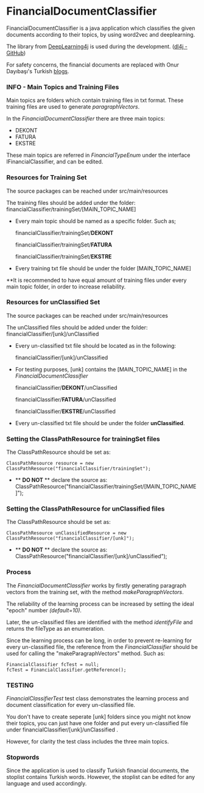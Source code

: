 # FinancialDocumentClassifier

FinancialDocumentClassifier is a java application which classifies the given documents according to their topics, by using word2vec and deeplearning. 

The library from [DeepLearning4j] is used during the development. ([dl4j - GitHub])

For safety concerns, the financial documents are replaced with Onur Dayıbaşı's Turkish [blogs].

### INFO - Main Topics and Training Files
Main topics are folders which contain training files in txt format. These training files are used to generate *paragraphVectors*.

In the *FinancialDocumentClassifier* there are three main topics:
- DEKONT
- FATURA
- EKSTRE

These main topics are referred in *FinancialTypeEnum* under the interface IFinancialClassifier, and can be edited.

### Resources for Training Set
The source packages can be reached under src/main/resources

The training files should be added under the folder: financialClassifier/trainingSet/[MAIN_TOPIC_NAME]

- Every main topic should be named as a specific folder. Such as;   
 
    financialClassifier/trainingSet/**DEKONT**

    financialClassifier/trainingSet/**FATURA**
 
    financialClassifier/trainingSet/**EKSTRE**
    
- Every training txt file should be under the folder [MAIN_TOPIC_NAME]

**It is recommended to have equal amount of training files under every main topic folder, in order to increase reliability.

### Resources for unClassified Set
The source packages can be reached under src/main/resources

The unClassified files should be added under the folder: financialClassifier/[unk]/unClassified
 
- Every un-classified txt file should be located as in the following:
    
    financialClassifier/[unk]/unClassified
 
- For testing purposes, [unk] contains the [MAIN_TOPIC_NAME] in the *FinancialDocumentClassifier*
 
    financialClassifier/**DEKONT**/unClassified

    financialClassifier/**FATURA**/unClassified
 
    financialClassifier/**EKSTRE**/unClassified
    
- Every un-classified txt file should be under the folder **unClassified**. 
 
### Setting the ClassPathResource for trainingSet files

The ClassPathResource should be set as:

    ClassPathResource resource = new ClassPathResource("financialClassifier/trainingSet");

- ** **DO NOT** ** declare the source as: ClassPathResource("financialClassifier/trainingSet/[MAIN_TOPIC_NAME]");

### Setting the ClassPathResource for unClassified files
The ClassPathResource should be set as:

    ClassPathResource unClassifiedResource = new ClassPathResource("financialClassifier/[unk]");

- ** **DO NOT** ** declare the source as: ClassPathResource("financialClassifier/[unk]/unClassified");

### Process

The *FinancialDocumentClassifier* works by firstly generating paragraph vectors from the training set, with the method *makeParagraphVectors*. 

The reliability of the learning process can be increased by setting the ideal "epoch" number *(default=10)*.

Later, the un-classified files are identified with the method *identifyFile* and returns the fileType as an enumeration. 

Since the learning process can be long, in order to prevent re-learning for every un-classified file, the reference from the *FinancialClassifier* should be used for calling the "makeParagraphVectors" method. Such as:

    FinancialClassifier fcTest = null;
    fcTest = FinancialClassifier.getReference();
    
### TESTING

*FinancialClassifierTest* test class demonstrates the learning process and document classification for every un-classified file.

You don't have to create seperate [unk] folders since you might not know their topics, you can just have one folder and put every un-classified file under financialClassifier/[unk]/unClassified .

However, for clarity the test class includes the three main topics.

### Stopwords

Since the application is used to classify Turkish financial documents, the stoplist contains Turkish words. However, the stoplist can be edited for any language and used accordingly.


   [DeepLearning4j]: <http://deeplearning4j.org/>
   [dl4j - GitHub]: <https://github.com/deeplearning4j/dl4j-examples>
	[blogs]: <https://medium.com/@odayibasi/>

